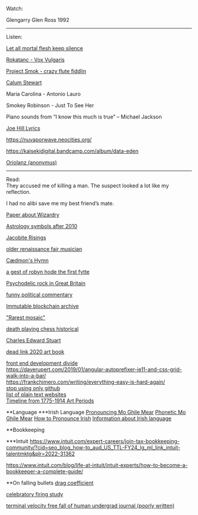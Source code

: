 Watch:

Glengarry Glen Ross 1992


------------------------------------------
Listen:

[Let all mortal flesh keep silence](https://en.wikipedia.org/wiki/Let_all_mortal_flesh_keep_silence)  



[Rokatanc - Vox Vulgaris](https://www.youtube.com/watch?v=I8CW7P4k7II&t=2001s)  

[Project Smok - crazy flute fiddlin](https://soundcloud.com/user-920755835)  

[Calum Stewart](https://soundcloud.com/calumstewart-music/lasses-of-stewarton-feat)  

Maria Carolina - Antonio Lauro

Smokey Robinson - Just To See Her

Piano sounds from “I know this much is true” – Michael Jackson

[Joe Hill Lyrics](https://www.jiosaavn.com/lyrics/joe-hill-lyrics/RxENUgJceUs)  

https://nuvaporwave.neocities.org/

https://kaisekidigital.bandcamp.com/album/data-eden

[Oriolanz (anonymus)](https://www.youtube.com/watch?v=wwoR7dZMRTw&t=2103s)  



----------------------------------------
Read:  
They accused me of killing a man.  The suspect looked a lot like my reflection.  
  
I had no alibi save me my best friend’s mate.  



[Paper about Wizardry](https://www.filfre.net/2012/03/the-wizardry-phenomenon/)

[Astrology symbols after 2010](https://in-the-sky.org/article.php?term=ecliptic)  

[Jacobite Risings](https://www.nam.ac.uk/explore/Jacobites#:~:text=The%20Jacobites%20staged%20a%20series,Stuart%20to%20the%20British%20throne.)  

[older renaissance fair musician](https://en.wikipedia.org/wiki/Owain_Phyfe)

[Cædmon's Hymn](https://en.wikipedia.org/wiki/C%C3%A6dmon%27s_Hymn)  

[a gest of robyn hode the first fytte](https://www.public-domain-poetry.com/frank-sidgwick/a-gest-of-robyn-hode-the-first-fytte-1-81-31710)  

[Psychodelic rock in Great Britain](https://thethinair.net/2015/04/psych-rock-revolution-ireland-and-beyond/)  

[funny political commentary](https://waitbutwhy.com/2020/09/debate2020.html)  

[Immutable blockchain archive](https://arxiv.org/ftp/arxiv/papers/1901/1901.04225.pdf)  


["Rarest mosaic" ](https://www.dailymail.co.uk/sciencetech/article-11307601/Archaeologists-dig-Roman-mosaic-former-rebel-stronghold-Syria.html)  

[death playing chess historical](https://en.wikipedia.org/wiki/Death_playing_chess)  

[Charles Edward Stuart](https://en.wikipedia.org/wiki/Charles_Edward_Stuart)  

[dead link 2020 art book](https://archive.org/details/summer2020artbookcollect)  



[front end development divide](https://css-tricks.com/the-great-divide/)  
https://daverupert.com/2019/01/angular-autoprefixer-ie11-and-css-grid-walk-into-a-bar/  
https://frankchimero.com/writing/everything-easy-is-hard-again/  
[stop using only github](https://hugotunius.se/)  
[list of plain text websites](https://sjmulder.nl/en/textonly.html)  
[Timeline from 1775-1914 Art Periods](https://www.behance.net/gallery/26710359/Timeline-1775-1914-Key-Events-Art-Periods)  


**Language
***Irish Language
[Pronouncing Mo Ghile Mear](https://www.bitesize.irish/blog/how-to-say-mo-ghile-mear-in-irish/)
[Phonetic Mo Ghile Mear](http://www.celticartscenter.com/Songs/Irish/MoGhileMear.html)
[How to Pronounce Irish](https://www.scoilgaeilge.org/lessons/fuaimniu.htm)
[Information about Irish language](https://www.omniglot.com/writing/irish.htm)

**Bookkeeping

***Intuit
https://www.intuit.com/expert-careers/join-tax-bookkeeping-community/?cid=seo_blog_how-to_aud_US_TTL-FY24_lg_ml_link_intuit-talentmktg&plr=2022-31362  

https://www.intuit.com/blog/life-at-intuit/intuit-experts/how-to-become-a-bookkeeper-a-complete-guide/  

**On falling bullets
[drag coefficient](https://www.shootingsoftware.com/coefficients.htm#:~:text=The%20Coefficient%20of%20Drag%20(C.D.)%20for%20a%20bullet%20is%20an,bullet%20of%20the%20same%20shape.)  

[celebratory firing study](https://www.ncbi.nlm.nih.gov/pmc/articles/PMC5912041/)  

[terminal velocity free fall of human undergrad journal  (poorly written)](https://journals.le.ac.uk/ojs1/index.php/pst/article/viewFile/3681/3195)  





